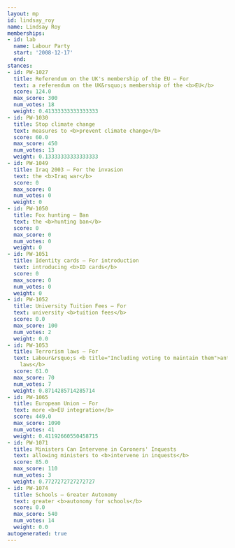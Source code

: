 ```yaml
---
layout: mp
id: lindsay_roy
name: Lindsay Roy
memberships:
- id: lab
  name: Labour Party
  start: '2008-12-17'
  end: 
stances:
- id: PW-1027
  title: Referendum on the UK's membership of the EU — For
  text: a referendum on the UK&rsquo;s membership of the <b>EU</b>
  score: 124.0
  max_score: 300
  num_votes: 18
  weight: 0.41333333333333333
- id: PW-1030
  title: Stop climate change
  text: measures to <b>prevent climate change</b>
  score: 60.0
  max_score: 450
  num_votes: 13
  weight: 0.13333333333333333
- id: PW-1049
  title: Iraq 2003 — For the invasion
  text: the <b>Iraq war</b>
  score: 0
  max_score: 0
  num_votes: 0
  weight: 0
- id: PW-1050
  title: Fox hunting — Ban
  text: the <b>hunting ban</b>
  score: 0
  max_score: 0
  num_votes: 0
  weight: 0
- id: PW-1051
  title: Identity cards — For introduction
  text: introducing <b>ID cards</b>
  score: 0
  max_score: 0
  num_votes: 0
  weight: 0
- id: PW-1052
  title: University Tuition Fees — For
  text: university <b>tuition fees</b>
  score: 0.0
  max_score: 100
  num_votes: 2
  weight: 0.0
- id: PW-1053
  title: Terrorism laws — For
  text: Labour&rsquo;s <b title="Including voting to maintain them">anti-terrorism
    laws</b>
  score: 61.0
  max_score: 70
  num_votes: 7
  weight: 0.8714285714285714
- id: PW-1065
  title: European Union — For
  text: more <b>EU integration</b>
  score: 449.0
  max_score: 1090
  num_votes: 41
  weight: 0.41192660550458715
- id: PW-1071
  title: Ministers Can Intervene in Coroners' Inquests
  text: allowing ministers to <b>intervene in inquests</b>
  score: 85.0
  max_score: 110
  num_votes: 3
  weight: 0.7727272727272727
- id: PW-1074
  title: Schools — Greater Autonomy
  text: greater <b>autonomy for schools</b>
  score: 0.0
  max_score: 540
  num_votes: 14
  weight: 0.0
autogenerated: true
---
```


